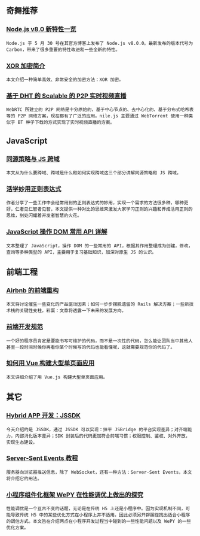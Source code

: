 
## 奇舞推荐

### [Node.js v8.0 新特性一览](http://mp.weixin.qq.com/s/RiSJzkOUdXWJBY6iI_863Q)

    Node.js 于 5 月 30 号在其官方博客上发布了 Node.js v8.0.0。最新发布的版本代号为 Carbon，带来了很多重要的特性改进和一些全新的特性。

### [XOR 加密简介](http://www.ruanyifeng.com/blog/2017/05/xor.html)

    本文介绍一种简单高效、非常安全的加密方法：XOR 加密。

### [基于 DHT 的 Scalable 的 P2P 实时视频直播](http://www.jianshu.com/p/35870dfa2b23)

    WebRTC 所建立的 P2P 网络是十分原始的，基于中心节点的、去中心化的、基于分布式哈希表等的 P2P 网络方案，现在都有了广泛的应用。nile.js 主要通过 WebTorrent 使用一种类似于 BT 种子下载的方式实现了实时视频直播的方案。

## JavaScript

### [同源策略与 JS 跨域](https://segmentfault.com/a/1190000009624849?utm_source=75teamweekly&utm_medium=referral)

    本文从为什么要跨域、跨域是什么和如何实现跨域这三个部分讲解同源策略和 JS 跨域。

### [活学妙用正则表达式](https://segmentfault.com/a/1190000009590458?utm_source=75teamweekly&utm_medium=referral)

    作者分享了一些工作中会经常用到的正则表达式的妙用，实现一个需求的方法很多种，哪种更好，仁者见仁智者见智，本文提供一种对比的思维来激发大家学习正则的兴趣和养成活用正则的思维，到处闪耀着开发者智慧的火花。

### [JavaScript 操作 DOM 常用 API 详解](https://segmentfault.com/a/1190000009588427)

    文本整理了 JavaScript，操作 DOM 的一些常用的 API，根据其作用整理成为创建，修改，查询等多种类型的 API，主要用于复习基础知识，加深对原生 JS 的认识。

## 前端工程

### [Airbnb 的前端重构](https://juejin.im/post/592e3af8ac502e006c9c3f1f)

    本文将讨论催生一些变化的产品驱动因素；如何一步步摆脱遗留的 Rails 解决方案；一些新技术栈的关键性支柱。彩蛋：文章将透露一下未来的发展方向。

### [前端开发规范](http://cherryblog.site/developing-guideline.html#more)

    一个好的程序员肯定是要能书写可维护的代码，而不是一次性的代码，怎么能让团队当中其他人甚至一段时间时候你再看你某个时候写的代码也能看懂呢，这就需要规范你的代码了。

### [如何用 Vue 构建大型单页面应用](http://mp.weixin.qq.com/s/omRhQXri3VjDo2UE3jTtfw)

    本文详细介绍了用 Vue.js 构建大型单页面应用。

## 其它

### [Hybrid APP 开发：JSSDK](http://mp.weixin.qq.com/s/2Q3qiioagTz1lLoVVnckPg)

    今天介绍的是 JSSDK，通过 JSSDK 可以实现：抹平 JSBridge 的平台实现差异；对齐端能力，内部消化版本差异；SDK 封装后的代码更加符合前端习惯；权限控制、鉴权、对外开放，实现生态建设。

### [Server-Sent Events 教程](http://www.ruanyifeng.com/blog/2017/05/server-sent_events.html)

    服务器向浏览器推送信息，除了 WebSocket，还有一种方法：Server-Sent Events，本文将介绍它的用法。

### [小程序组件化框架 WePY 在性能调优上做出的探究](http://mp.weixin.qq.com/s/E3Tod3rpCzJtGew8GPb20Q)

    性能调优是一个亘古不变的话题，无论是在传统 H5 上还是小程序中。因为实现机制不同，可能导致传统 H5 中的某些优化方式在小程序上并不适用。因此必须另开辟蹊径找出适合小程序的调估方式。本文旨在介绍两点在小程序开发过程当中碰到的一些性能问题以及 WePY 的一些优化方案。

